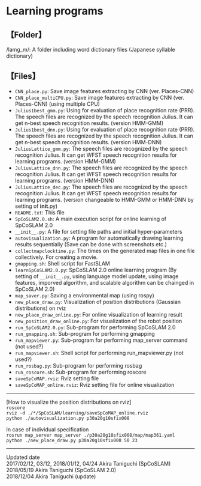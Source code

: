 # Learning programs

## 【Folder】  
/lamg_m/: A folder including word dictionary files (Japanese syllable dictionary)  


## 【Files】  
- `CNN_place.py`: Save image features extracting by CNN (ver. Places-CNN)  
- `CNN_place_multiCPU.py`: Save image features extracting by CNN (ver. Places-CNN)  (using multiple CPU)   
- `Julius1best_gmm.py`: Using for evaluation of place recognition rate (PRR). The speech files are recognized by the speech recognition Julius. It can get n-best speech recognition results.  (version HMM-GMM)  
- `Julius1best_dnn.py`: Using for evaluation of place recognition rate (PRR). The speech files are recognized by the speech recognition Julius. It can get n-best speech recognition results.  (version HMM-DNN)  
- `JuliusLattice_gmm.py`: The speech files are recognized by the speech recognition Julius. It can get WFST speech recognition results for learning programs.  (version HMM-GMM)  
- `JuliusLattice_dnn.py`: The speech files are recognized by the speech recognition Julius. It can get WFST speech recognition results for learning programs.  (version HMM-DNN)  
- `JuliusLattice_dec.py`: The speech files are recognized by the speech recognition Julius. It can get WFST speech recognition results for learning programs. (version changeable to HMM-GMM or HMM-DNN by setting of __init__.py)  
- `README.txt`: This file  
- `SpCoSLAM2.0.sh`: A main execution script for online learning of SpCoSLAM 2.0  
- `__init__.py`: A file for setting file paths and initial hyper-parameters  
- `autovisualization.py`: A program for automatically drawing learning results sequentially
(Save can be done with screenshots etc.)
- `collectmapclocktime.py`: The times on the generated map files in one file collectively. For creating a movie.
- `gmapping.sh`: Shell script for FastSLAM
- `learnSpCoSLAM2.0.py`: SpCoSLAM 2.0 online learning program (By setting of `__init__.py`, using language model update, using image features, imporved algorithm, and scalable algorithm can be chainged in SpCoSLAM 2.0)
- `map_saver.py`: Saving a environmental map (using rospy)
- `new_place_draw.py`: Visualization of position distributions (Gaussian distributions) on rviz 
- `new_place_draw_online.py`: For online visualization of learning result
- `new_position_draw_online.py`: For visualization of the robot position
- `run_SpCoSLAM2.0.py`: Sub-program for performing SpCoSLAM 2.0  
- `run_gmapping.sh`: Sub-program for performing gmapping
- `run_mapviewer.py`: Sub-program for performing map_server command (not used?)
- `run_mapviewer.sh`: Shell script for performing run_mapviewer.py (not used?)
- `run_rosbag.py`: Sub-program for performing rosbag
- `run_roscore.sh`: Sub-program for performing roscore
- `saveSpCoMAP.rviz`: Rviz setting file
- `saveSpCoMAP_online.rviz`: Rviz setting file for online visualization


-----
[How to visualize the position distributions on rviz]  
`roscore`  
`rviz -d ./*/SpCoSLAM/learning/saveSpCoMAP_online.rviz `  
`python ./autovisualization.py p30a20g10sfix008`  

In case of individual specification  
`rosrun map_server map_server ./p30a20g10sfix008/map/map361.yaml`  
`python ./new_place_draw.py p30a20g10sfix008 50 23 `  
 
-------------------------------------------------  
Updated date  
2017/02/12, 03/12, 
2018/01/12, 04/24 Akira Taniguchi  (SpCoSLAM)  
2018/05/19 Akira Taniguchi  (SpCoSLAM 2.0)  
2018/12/04 Akira Taniguchi  (update)  
